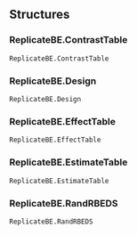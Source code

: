 ## Structures

### ReplicateBE.ContrastTable
```@docs
ReplicateBE.ContrastTable
```

### ReplicateBE.Design
```@docs
ReplicateBE.Design
```

### ReplicateBE.EffectTable
```@docs
ReplicateBE.EffectTable
```

### ReplicateBE.EstimateTable
```@docs
ReplicateBE.EstimateTable
```

### ReplicateBE.RandRBEDS
```@docs
ReplicateBE.RandRBEDS
```
